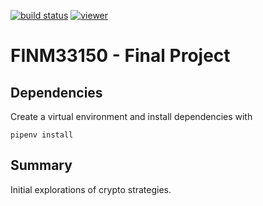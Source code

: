 [![build status](https://github.com/CalebEverett/finm33150-rolling-regressions/actions/workflows/build.yml/badge.svg)](https://github.com/CalebEverett/finm33150-rolling-regressions/actions/workflows/build.yml)
[![viewer](https://img.shields.io/badge/viewer-notebook-blue)](https://calebeverett.github.io/finm33150-final-project/)

# FINM33150 - Final Project

## Dependencies

Create a virtual environment and install dependencies with

    pipenv install

## Summary
Initial explorations of crypto strategies.